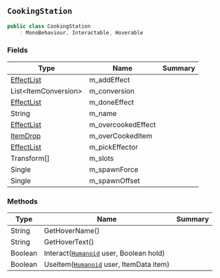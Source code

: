 ## `CookingStation`

```csharp
public class CookingStation
    : MonoBehaviour, Interactable, Hoverable

```

### Fields

| Type | Name | Summary | 
| --- | --- | --- | 
| [EffectList](./EffectList.md) | m_addEffect |  | 
| List&lt;ItemConversion&gt; | m_conversion |  | 
| [EffectList](./EffectList.md) | m_doneEffect |  | 
| String | m_name |  | 
| [EffectList](./EffectList.md) | m_overcookedEffect |  | 
| [ItemDrop](./ItemDrop.md) | m_overCookedItem |  | 
| [EffectList](./EffectList.md) | m_pickEffector |  | 
| Transform[] | m_slots |  | 
| Single | m_spawnForce |  | 
| Single | m_spawnOffset |  | 


### Methods

| Type | Name | Summary | 
| --- | --- | --- | 
| String | GetHoverName() |  | 
| String | GetHoverText() |  | 
| Boolean | Interact([`Humanoid`](./Humanoid.md) user, Boolean hold) |  | 
| Boolean | UseItem([`Humanoid`](./Humanoid.md) user, ItemData item) |  | 


